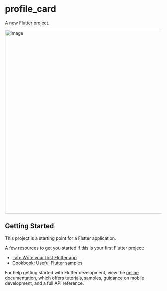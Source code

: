 # profile_card

A new Flutter project.

<img width="591" alt="image" src="https://github.com/moonmirXD/flutter-profle/assets/8804730/4f3d7de2-fd23-4a4d-9f27-c47b36eff24c">


## Getting Started

This project is a starting point for a Flutter application.

A few resources to get you started if this is your first Flutter project:

- [Lab: Write your first Flutter app](https://docs.flutter.dev/get-started/codelab)
- [Cookbook: Useful Flutter samples](https://docs.flutter.dev/cookbook)

For help getting started with Flutter development, view the
[online documentation](https://docs.flutter.dev/), which offers tutorials,
samples, guidance on mobile development, and a full API reference.

